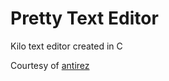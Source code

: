 # Pretty Text Editor

Kilo text editor created in C

Courtesy of [antirez](http://antirez.com/news/108)